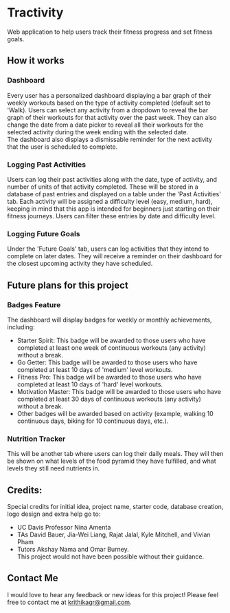 # Tractivity
Web application to help users track their fitness progress and set fitness goals. 

## How it works

### Dashboard
Every user has a personalized dashboard displaying a bar graph of their weekly workouts based on the type of activity completed (default set to 'Walk). Users can select any activity from a dropdown to reveal the bar graph of their workouts for that activity over the past week. They can also change the date from a date picker to reveal all their workouts for the selected activity during the week ending with the selected date.  
The dashboard also displays a dismissable reminder for the next activity that the user is scheduled to complete. 

### Logging Past Activities
Users can log their past activities along with the date, type of activity, and number of units of that activity completed. These will be stored in a database of past entries and displayed on a table under the 'Past Activities' tab. Each activity will be assigned a difficulty level (easy, medium, hard), keeping in mind that this app is intended for beginners just starting on their fitness journeys. Users can filter these entries by date and difficulty level. 

### Logging Future Goals
Under the 'Future Goals' tab, users can log activities that they intend to complete on later dates. They will receive a reminder on their dashboard for the closest upcoming activity they have scheduled.

## Future plans for this project

### Badges Feature
The dashboard will display badges for weekly or monthly achievements, including:
- Starter Spirit: This badge will be awarded to those users who have completed at least one week of continuous workouts (any activity) without a break.
- Go Getter: This badge will be awarded to those users who have completed at least 10 days of 'medium' level workouts.
- Fitness Pro: This badge will be awarded to those users who have completed at least 10 days of 'hard' level workouts.
- Motivation Master: This badge will be awarded to those users who have completed at least 30 days of continuous workouts (any activity) without a break.
- Other badges will be awarded based on activity (example, walking 10 continuous days, biking for 10 continuous days, etc.).

### Nutrition Tracker
This will be another tab where users can log their daily meals. They will then be shown on what levels of the food pyramid they have fulfilled, and what levels they still need nutrients in. 

## Credits:
Special credits for initial idea, project name, starter code, database creation, logo design and extra help go to:
- UC Davis Professor Nina Amenta 
- TAs David Bauer, Jia-Wei Liang, Rajat Jalal, Kyle Mitchell, and Vivian Pham
- Tutors Akshay Nama and Omar Burney.  
This project would not have been possible without their guidance.

## Contact Me
I would love to hear any feedback or new ideas for this project! Please feel free to contact me at krithikagr@gmail.com.
